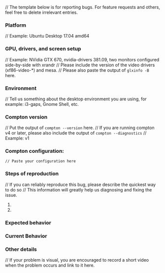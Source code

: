 // The template below is for reporting bugs. For feature requests and others, feel free to delete irrelevant entries.

### Platform
// Example: Ubuntu Desktop 17.04 amd64

### GPU, drivers, and screen setup
// Example: NVidia GTX 670, nvidia-drivers 381.09, two monitors configured side-by-side with xrandr
// Please include the version of the video drivers (xf86-video-*) and mesa.
// Please also paste the output of `glxinfo -B` here.

### Environment
// Tell us something about the desktop environment you are using, for example: i3-gaps, Gnome Shell, etc.

### Compton version
// Put the output of `compton --version` here.
// If you are running compton v4 or later, please also include the output of `compton --diagnostics`
// Example: v1

### Compton configuration:
```
// Paste your configuration here
```

### Steps of reproduction
// If you can reliably reproduce this bug, please describe the quickest way to do so
// This information will greatly help us diagnosing and fixing the issue.

1.
2.

### Expected behavior

### Current Behavior

### Other details
// If your problem is visual, you are encouraged to record a short video when the problem occurs and link to it here.

